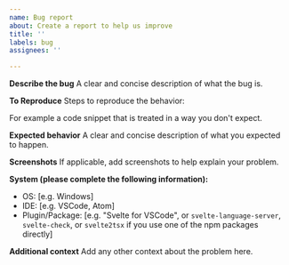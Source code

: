 ```yaml
---
name: Bug report
about: Create a report to help us improve
title: ''
labels: bug
assignees: ''

---
```


<!-- Before you submit a bug, please make sure that:
- you don't have   "files.associations": {"*.svelte": "html"  }   inside your VSCode settings (if you can't remember ever doing that, you don't have that)
- you are using Svelte for Vscode (NOT the old "Svelte" by James Birtles) and have disabled all other Svelte-related extensions to reproduce the bug
- if it's a preprocessor related bug like "can't use typescript", did you setup `svelte-preprocess` and/or `svelte.config.js`? See the docs for more info.
-->

**Describe the bug**
A clear and concise description of what the bug is.

**To Reproduce**
Steps to reproduce the behavior:

For example a code snippet that is treated in a way you don't expect.

**Expected behavior**
A clear and concise description of what you expected to happen.

**Screenshots**
If applicable, add screenshots to help explain your problem.

**System (please complete the following information):**
 - OS: [e.g. Windows]
 - IDE: [e.g. VSCode, Atom]
 - Plugin/Package: [e.g. "Svelte for VSCode", or `svelte-language-server`, `svelte-check`, or `svelte2tsx` if you use one of the npm packages directly]

**Additional context**
Add any other context about the problem here.
